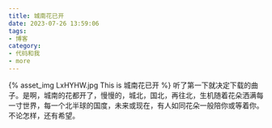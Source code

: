 ```yaml
---
title: 城南花已开
date: 2023-07-26 13:59:06
tags:
- 博客
category:
- 代码和我
- more
---
```

{% asset_img LxHYHW.jpg This is 城南花已开 %}
听了第一下就决定下载的曲子。是啊，城南的花都开了，慢慢的，城北，国北，再往北，生机随着花朵洒满每一寸世界，每一个北半球的国度，未来或现在，有人如同花朵一般陪你或等着你。不论怎样，还有希望。